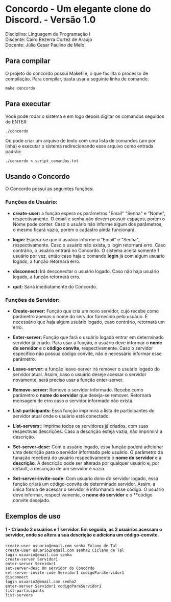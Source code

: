 # Concordo - Um elegante clone do Discord. - Versão 1.0

Disciplina: Linguagem de Programação I<br>
Discente: Cairo Bezerra Cortez de Araújo<br>
Docente: Júlio Cesar Paulino de Melo<br>


## Para compilar

O projeto do concordo possui Makefile, o que facilita  o processo de compilação. Para compilar, basta usar a seguinte linha de comando:

```console
make concordo
```

## Para executar
Você pode rodar o sistema e em logo depois digitar os comandos seguidos de ENTER
```console
./concordo
```

Ou pode criar um arquivo de texto com uma lista de comandos (um por linha) e executar o sistema redirecionando esse arquivo como entrada padrão:
```console
./concordo < script_comandos.txt
```
## Usando o Concordo
O Concordo possui as seguintes funções:

### Funções de Usuário:

- **create-user:** a função espera os parâmetros "Email" "Senha" e "Nome", respectivamente. O email e senha não devem possuir espaços, porém o Nome pode conter. Caso o usuário não informe algum dos parâmetros, o mesmo ficará vazio, porém o cadastro ainda funcionará.

- **login:** Espera-se que o usuário informe o "Email" e "Senha", respectivamente. Caso o usuário não exista, o login retornará erro. Caso contrário, o usuário entrará no Concordo. O sistema aceita somente 1 usuário por vez, então caso haja o comando **login** já com algum usuário logado, a função retornará erro. 

- **disconnect:** Irá desconectar o usuário logado. Caso não haja usuário logado, a função retornará erro.

- **quit:** Sairá imediatamente do Concordo.

### Funções de Servidor:

- **Create-server:** Função que cria um novo servidor, cujo recebe como parâmetro apenas o nome do servidor fornecido pelo usuário. É necessário que haja algum usuário logado, caso contrário, retornará um erro.

- **Enter-server:** Função que fará o usuário logado entrar em determinado servidor já criado. Para usar a função, o usuário deve informar o **nome do servidor** e o **código convite**, respectivamente. Caso o servidor específico não possua código convite, não é necessário informar esse parâmetro.

- **Leave-server:** a função leave-server irá remover o usuário logado do servidor atual. Assim, caso o usuário deseje acessar o servidor novamente, será preciso usar a função enter-server.

- **Remove-server:** Remove o servidor informado. Recebe como parâmetro o **nome do servidor** que deseja-se remover. Retornará mensagem de erro caso o servidor informado não exista.

- **List-participants:** Essa função imprimirá a lista de participantes do servidor atual onde o usuário está conectado.

- **List-servers:**: Imprime todos os servidores já criados, com suas respectivas descrições. Caso a descrição esteja vazia, não imprimirá a descrição.

- **Set-server-desc:** Com o usuário logado, essa função poderá adicionar uma descrição para o servidor informado pelo usuário. O parâmetro da funação receberá do usuário respectivamente o **nome do servidor** e a **descrição**. A descrição pode ser alterada por qualquer usuário e, por default, a descrição de um servidor é vazia.

- **Set-server-invite-code:** Com usuário dono do servidor logado, essa função criará um código-convite de determinado servidor. Assim, a única forma de acessar o servidor é informando esse código. O usuário deve informar, respectivamente, o **nome do servidor** e o **código convite desejado.

## Exemplos de uso

#### 1 - Criando 2 usuários e 1 servidor. Em seguida, os 2 usuários acessam o servidor, onde se altera a sua descrição e adiciona um código-convite.

```console
create-user usuario@email.com senha Fulano de Tal
create-user usuario2@email.com senha2 Ciclano de Tal
login usuario@email.com senha
create-server Servidor1
enter-server Servidor1
set-server-desc Um servidor do Concordo
set-server-invite-code Servidor1 codigoParaServidor1
disconnect
login usuario2@email.com senha2
enter-server Servidor1 codigoParaServidor1
list-participants
list-servers
```


